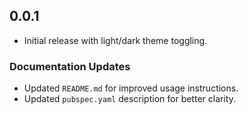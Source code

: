 ## 0.0.1
- Initial release with light/dark theme toggling.

### Documentation Updates
- Updated `README.md` for improved usage instructions.
- Updated `pubspec.yaml` description for better clarity.
